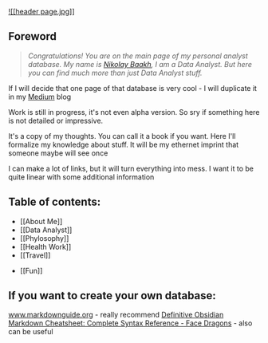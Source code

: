 [![[header page.jpg]]](https://github.com/BaakhOfficial)
## Foreword

>*Congratulations! You are on the main page of my personal analyst database. My name is [Nikolay Baakh](https://github.com/BaakhOfficial), I am a Data Analyst. But here you can find much more than just Data Analyst stuff.*

If I will decide that one page of that database is very cool - I will duplicate it in my [Medium](https://medium.com/@baakhofficial) blog

Work is still in progress, it's not even alpha version. So sry if something here is not detailed or impressive.

It's a copy of my thoughts. You can call it a book if you want. Here I'll formalize my knowledge about stuff. It will be my ethernet imprint that someone maybe will see once

I can make a lot of links, but it will turn everything into mess. I want it to be quite linear with some additional information

## Table of contents:

- [[About Me]]
- [[Data Analyst]]
- [[Phylosophy]]
- [[Health Work]]
- [[Travel]]
* [[Fun]]

## If you want to create your own database:

www.markdownguide.org - really recommend
[Definitive Obsidian Markdown Cheatsheet: Complete Syntax Reference - Face Dragons](https://facedragons.com/personal-development/obsidian-markdown-cheatsheet/#tables) - also can be useful








